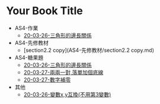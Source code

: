 # Your Book Title

- AS4-作業
  * [20-03-26-三角形的邊長關係](AS4-作業/20-03-26-三角形的邊長關係.md)
- AS4-先修教材
  * [section2.2 copy](AS4-先修教材/section2.2 copy.md)
- AS4-糖果題
  * [20-03-26-三角形的邊長關係](AS4-糖果題/20-03-26-三角形的邊長關係.md)
  * [20-03-27-兩兩一對,落單加個底線](AS4-糖果題/20-03-27-兩兩一對,落單加個底線.md)
  * [20-03-27-數字補零](AS4-糖果題/20-03-27-數字補零.md)
- 其他
  * [20-03-26-變數x,y互換(不用第3變數)](其他/20-03-26-變數x,y互換(不用第3變數).md)

